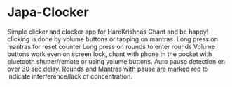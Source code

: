 # Japa-Clocker

Simple clicker and clocker app for HareKrishnas Chant and be happy! clicking is done by volume buttons or tapping on mantras.
Long press on mantras for reset counter
Long press on rounds to enter rounds
Volume buttons work even on screen lock, chant with phone in the pocket with bluetooth shutter/remote or using volume buttons. Auto pause detection on over 30 sec delay. Rounds and Mantras with pause are marked red to indicate interference/lack of concentration.

